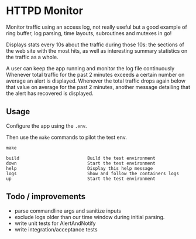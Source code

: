 # HTTPD Monitor 

Monitor traffic using an access log, not really useful but a good example of ring buffer, log parsing, time layouts, subroutines and mutexes in go!

Displays stats every 10s about the traffic during those 10s: the sections of the web site with the most hits, as well as interesting summary statistics on the traffic as a whole. 

A user can keep the app running and monitor the log file continuously Whenever total traffic for the past 2 minutes exceeds a certain number on average an alert is displayed. Whenever the total traffic drops again below that value on average for the past 2 minutes, another message detailing that the alert has recovered is displayed. 

## Usage

Configure the app using the `.env`.

Then use the `make` commands to pilot the test env.

```
make

build                          Build the test environment
down                           Start the test environment
help                           Display this help message
logs                           Show and follow the containers logs
up                             Start the test environment
```

## Todo / improvements
- parse commandline args and sanitize inputs
- exclude logs older than our time window during initial parsing.
- write unit tests for AlertAndNotify
- write integration/acceptance tests

